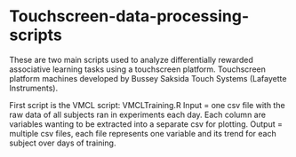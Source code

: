 # Touchscreen-data-processing-scripts

These are two main scripts used to analyze differentially rewarded associative learning tasks using a touchscreen platform.
Touchscreen platform machines developed by Bussey Saksida Touch Systems (Lafayette Instruments).

First script is the VMCL script: VMCLTraining.R
Input = one csv file with the raw data of all subjects ran in experiments each day. 
  Each column are variables wanting to be extracted into a separate csv for plotting. 
Output = multiple csv files, each file represents one variable and its trend for each subject over days of training.
